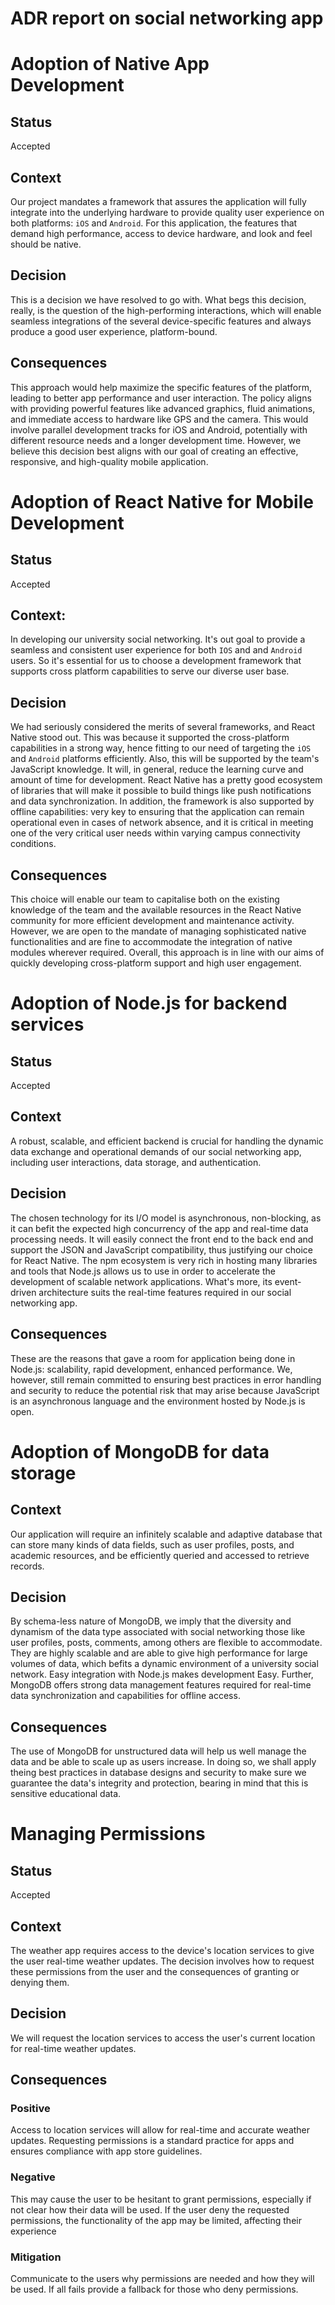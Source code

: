 # ADR report on social networking app

# Adoption of Native App Development

## Status

Accepted

## Context

Our project mandates a framework that assures the application will fully integrate into the underlying hardware to provide quality user experience on both platforms: `iOS` and `Android`. For this application, the features that demand high performance, access to device hardware, and look and feel should be native.

## Decision

This is a decision we have resolved to go with. What begs this decision, really, is the question of the high-performing interactions, which will enable seamless integrations of the several device-specific features and always produce a good user experience, platform-bound.

## Consequences

This approach would help maximize the specific features of the platform, leading to better app performance and user interaction. The policy aligns with providing powerful features like advanced graphics, fluid animations, and immediate access to hardware like GPS and the camera. This would involve parallel development tracks for iOS and Android, potentially with different resource needs and a longer development time. However, we believe this decision best aligns with our goal of creating an effective, responsive, and high-quality mobile application.


# Adoption of React Native for Mobile Development

## Status 

Accepted

## Context:

In developing our university social networking. It's out goal to provide a seamless and consistent user experience for both `IOS` and and `Android` users. So it's essential for us to choose a development framework that supports cross platform capabilities to serve our diverse user base.

## Decision

We had seriously considered the merits of several frameworks, and React Native stood out. This was because it supported the cross-platform capabilities in a strong way, hence fitting to our need of targeting the `iOS` and `Android` platforms efficiently. Also, this will be supported by the team's JavaScript knowledge. It will, in general, reduce the learning curve and amount of time for development. React Native has a pretty good ecosystem of libraries that will make it possible to build things like push notifications and data synchronization. In addition, the framework is also supported by offline capabilities: very key to ensuring that the application can remain operational even in cases of network absence, and it is critical in meeting one of the very critical user needs within varying campus connectivity conditions.

## Consequences

This choice will enable our team to capitalise both on the existing knowledge of the team and the available resources in the React Native community for more efficient development and maintenance activity. However, we are open to the mandate of managing sophisticated native functionalities and are fine to accommodate the integration of native modules wherever required. Overall, this approach is in line with our aims of quickly developing cross-platform support and high user engagement.

# Adoption of Node.js for backend services

## Status

Accepted

## Context

A robust, scalable, and efficient backend is crucial for handling the dynamic data exchange and operational demands of our social networking app, including user interactions, data storage, and authentication.

## Decision

The chosen technology for its I/O model is asynchronous, non-blocking, as it can befit the expected high concurrency of the app and real-time data processing needs. It will easily connect the front end to the back end and support the JSON and JavaScript compatibility, thus justifying our choice for React Native. The npm ecosystem is very rich in hosting many libraries and tools that Node.js allows us to use in order to accelerate the development of scalable network applications. What's more, its event-driven architecture suits the real-time features required in our social networking app.

## Consequences

These are the reasons that gave a room for application being done in Node.js: scalability, rapid development, enhanced performance. We, however, still remain committed to ensuring best practices in error handling and security to reduce the potential risk that may arise because JavaScript is an asynchronous language and the environment hosted by Node.js is open.

# Adoption of MongoDB for data storage

## Context

Our application will require an infinitely scalable and adaptive database that can store many kinds of data fields, such as user profiles, posts, and academic resources, and be efficiently queried and accessed to retrieve records.

## Decision

By schema-less nature of MongoDB, we imply that the diversity and dynamism of the data type associated with social networking those like user profiles, posts, comments, among others are flexible to accommodate. They are highly scalable and are able to give high performance for large volumes of data, which befits a dynamic environment of a university social network. Easy integration with Node.js makes development Easy. Further, MongoDB offers strong data management features required for real-time data synchronization and capabilities for offline access.

## Consequences

The use of MongoDB for unstructured data will help us well manage the data and be able to scale up as users increase. In doing so, we shall apply theing best practices in database designs and security to make sure we guarantee the data's integrity and protection, bearing in mind that this is sensitive educational data.

# Managing Permissions 

## Status
Accepted 

## Context
The weather app requires access to the device's location services to give the user real-time weather updates. The decision involves how to request these permissions from the user and the consequences of granting or denying them.

## Decision

We will request the location services to access the user's current location for real-time weather updates.

## Consequences 
### Positive 
Access to location services will allow for real-time and accurate weather updates. Requesting permissions is a standard practice for apps and ensures compliance with app store guidelines. 

### Negative
This may cause the user to be hesitant to grant permissions, especially if not clear how their data will be used. If the user deny the requested permissions, the functionality of the app may be limited, affecting their experience

### Mitigation 
Communicate to the users why permissions are needed and how they will be used. If all fails provide a fallback for those who deny permissions.
